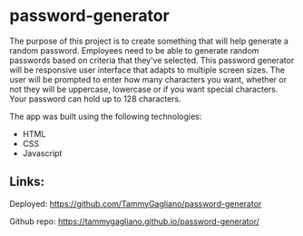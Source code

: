 # password-generator

The purpose of this project is to create something that will help generate a random password. Employees need to be able to generate random passwords based on criteria that they’ve selected. This password generator will be responsive user interface that adapts to multiple screen sizes. The user will be prompted to enter how many characters you want, whether or not they will be uppercase, lowercase or if you want special characters. Your password can hold up to 128 characters. 

The app was built using the following technologies:

* HTML
* CSS
* Javascript 

## Links:

Deployed: https://github.com/TammyGagliano/password-generator

Github repo: https://tammygagliano.github.io/password-generator/
